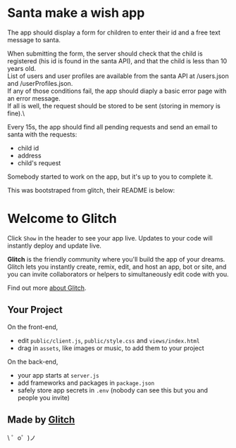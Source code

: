 Santa make a wish app
==========================

The app should display a form for children to enter their id and a free text message to santa.

When submitting the form, the server should check that the child is registered (his id is found in the santa API), and that the child is less than 10 years old.\
List of users and user profiles are available from the santa API at /users.json and /userProfiles.json.\
If any of those conditions fail, the app should diaply a basic error page with an error message.\
If all is well, the request should be stored to be sent (storing in memory is fine).\

Every 15s, the app should find all pending requests and send an email to santa with the requests:
- child id
- address
- child's request

Somebody started to work on the app, but it's up to you to complete it.


This was bootstraped from glitch, their README is below:

Welcome to Glitch
=================

Click `Show` in the header to see your app live. Updates to your code will instantly deploy and update live.

**Glitch** is the friendly community where you'll build the app of your dreams. Glitch lets you instantly create, remix, edit, and host an app, bot or site, and you can invite collaborators or helpers to simultaneously edit code with you.

Find out more [about Glitch](https://glitch.com/about).


Your Project
------------

On the front-end,
- edit `public/client.js`, `public/style.css` and `views/index.html`
- drag in `assets`, like images or music, to add them to your project

On the back-end,
- your app starts at `server.js`
- add frameworks and packages in `package.json`
- safely store app secrets in `.env` (nobody can see this but you and people you invite)


Made by [Glitch](https://glitch.com/)
-------------------

\ ゜o゜)ノ
